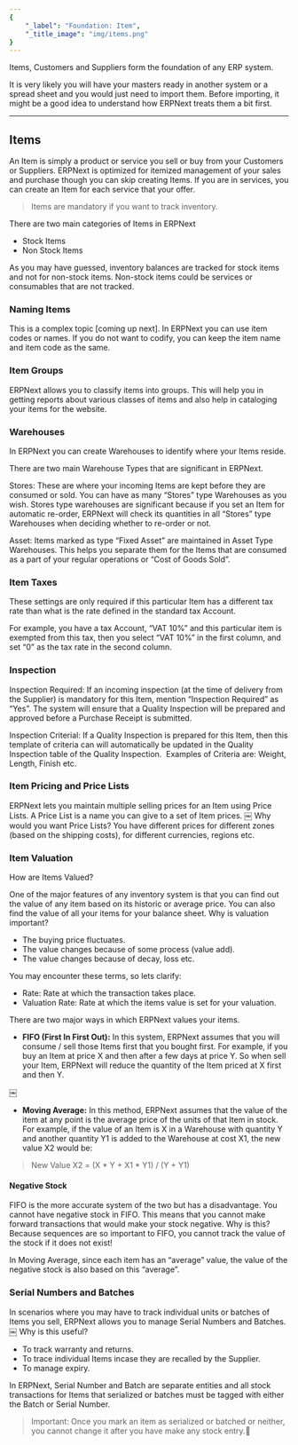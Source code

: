 ```yaml
---
{
	"_label": "Foundation: Item",
	"_title_image": "img/items.png"
}
---
```

Items, Customers and Suppliers form the foundation of any ERP system.

It is very likely you will have your masters ready in another system or a spread sheet and you would just need to import them. Before importing, it might be a good idea to understand how ERPNext treats them a bit first.

---

## Items

An Item is simply a product or service you sell or buy from your Customers or Suppliers. ERPNext is optimized for itemized management of your sales and purchase though you can skip creating Items. If you are in services, you can create an Item for each service that your offer.

> Items are mandatory if you want to track inventory.

There are two main categories of Items in ERPNext

- Stock Items
- Non Stock Items

As you may have guessed, inventory balances are tracked for stock items and not for
non-stock items. Non-stock items could be services or consumables that are not tracked.

### Naming Items

This is a complex topic [coming up next]. In ERPNext you can use item codes or names. If you do not want to codify, you can keep the item name and item code as the same.

### Item Groups

ERPNext allows you to classify items into groups. This will help you in getting reports about various classes of items and also help in cataloging your items for the website.

### Warehouses

In ERPNext you can create Warehouses to identify where your Items reside. 

There are two main Warehouse Types that are significant in ERPNext.

Stores: These are where your incoming Items are kept before they are consumed or sold. You can have as many “Stores” type Warehouses as you wish. Stores type warehouses are significant because if you set an Item for automatic re-order, ERPNext will check its quantities in all “Stores” type Warehouses when deciding whether to re-order or not.

Asset: Items marked as type “Fixed Asset” are maintained in Asset Type Warehouses. This helps you separate them for the Items that are consumed as a part of your regular operations or “Cost of Goods Sold”.

### Item Taxes

These settings are only required if this particular Item has a different tax rate than what is the rate defined in the standard tax Account.

For example, you have a tax Account, “VAT 10%” and this particular item is exempted from this tax, then you select “VAT 10%” in the first column, and set “0” as the tax rate in the second column.

### Inspection

Inspection Required: If an incoming inspection (at the time of delivery from the Supplier) is mandatory for this Item, mention “Inspection Required” as “Yes”. The system will ensure that a Quality Inspection will be prepared and approved before a Purchase Receipt is submitted.

Inspection Criterial: If a Quality Inspection is prepared for this Item, then this template of criteria can will automatically be updated in the Quality Inspection table of the Quality Inspection.  Examples of Criteria are: Weight, Length, Finish etc.

### Item Pricing and Price Lists

ERPNext lets you maintain multiple selling prices for an Item using Price Lists. A Price List is a name you can give to a set of Item prices.
￼
Why would you want Price Lists? You have different prices for different zones (based on the shipping costs), for different currencies, regions etc.

### Item Valuation

How are Items Valued?

One of the major features of any inventory system is that you can find out the value of any item based on its historic or average price. You can also find the value of all your items for your balance sheet. Why is valuation important?

- The buying price fluctuates.
- The value changes because of some process (value add).
- The value changes because of decay, loss etc.

You may encounter these terms, so lets clarify:

- Rate: Rate at which the transaction takes place.
- Valuation Rate: Rate at which the items value is set for your valuation.

There are two major ways in which ERPNext values your items.

- **FIFO (First In First Out):** In this system, ERPNext assumes that you will consume / sell those Items first that you bought first. For example, if you buy an Item at price X and then after a few days at price Y. So when sell your Item, ERPNext will reduce the quantity of the Item priced at X first and then Y.

￼

- **Moving Average:** In this method, ERPNext assumes that the value of the item at any point is the average price of the units of that Item in stock. For example, if the value of an Item is X in a Warehouse with quantity Y and another quantity Y1 is added to the Warehouse at cost X1, the new value X2 would be:

> New Value X2 = (X * Y + X1 * Y1) / (Y + Y1)

#### Negative Stock

FIFO is the more accurate system of the two but has a disadvantage. You cannot have negative stock in FIFO. This means that you cannot make forward transactions that would make your stock negative. Why is this? Because sequences are so important to FIFO, you cannot track the value of the stock if it does not exist!

In Moving Average, since each item has an “average” value, the value of the negative stock is also based on this “average”.

### Serial Numbers and Batches

In scenarios where you may have to track individual units or batches of Items you sell, ERPNext allows you to manage Serial Numbers and Batches.
￼
Why is this useful?

- To track warranty and returns.
- To trace individual Items incase they are recalled by the Supplier.
- To manage expiry.

In ERPNext, Serial Number and Batch are separate entities and all stock transactions for Items that serialized or batches must be tagged with either the Batch or Serial Number.

> Important: Once you mark an item as serialized or batched or neither, you cannot change it after you have make any stock entry.
